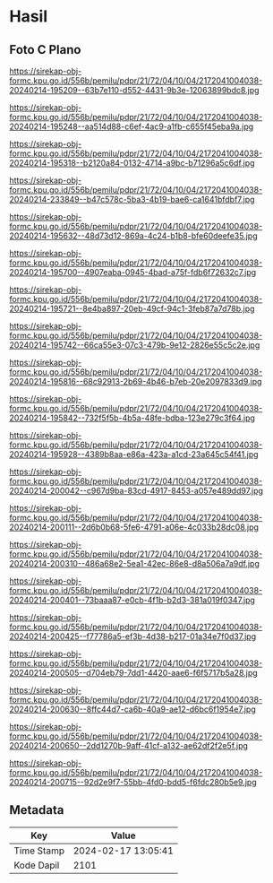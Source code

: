 # Hasil

## Foto C Plano

https://sirekap-obj-formc.kpu.go.id/556b/pemilu/pdpr/21/72/04/10/04/2172041004038-20240214-195209--63b7e110-d552-4431-9b3e-12063899bdc8.jpg

https://sirekap-obj-formc.kpu.go.id/556b/pemilu/pdpr/21/72/04/10/04/2172041004038-20240214-195248--aa514d88-c6ef-4ac9-a1fb-c655f45eba9a.jpg

https://sirekap-obj-formc.kpu.go.id/556b/pemilu/pdpr/21/72/04/10/04/2172041004038-20240214-195318--b2120a84-0132-4714-a9bc-b71296a5c6df.jpg

https://sirekap-obj-formc.kpu.go.id/556b/pemilu/pdpr/21/72/04/10/04/2172041004038-20240214-233849--b47c578c-5ba3-4b19-bae6-ca1641bfdbf7.jpg

https://sirekap-obj-formc.kpu.go.id/556b/pemilu/pdpr/21/72/04/10/04/2172041004038-20240214-195632--48d73d12-869a-4c24-b1b8-bfe60deefe35.jpg

https://sirekap-obj-formc.kpu.go.id/556b/pemilu/pdpr/21/72/04/10/04/2172041004038-20240214-195700--4907eaba-0945-4bad-a75f-fdb6f72632c7.jpg

https://sirekap-obj-formc.kpu.go.id/556b/pemilu/pdpr/21/72/04/10/04/2172041004038-20240214-195721--8e4ba897-20eb-49cf-94c1-3feb87a7d78b.jpg

https://sirekap-obj-formc.kpu.go.id/556b/pemilu/pdpr/21/72/04/10/04/2172041004038-20240214-195742--66ca55e3-07c3-479b-9e12-2826e55c5c2e.jpg

https://sirekap-obj-formc.kpu.go.id/556b/pemilu/pdpr/21/72/04/10/04/2172041004038-20240214-195816--68c92913-2b69-4b46-b7eb-20e2097833d9.jpg

https://sirekap-obj-formc.kpu.go.id/556b/pemilu/pdpr/21/72/04/10/04/2172041004038-20240214-195842--732f5f5b-4b5a-48fe-bdba-123e279c3f64.jpg

https://sirekap-obj-formc.kpu.go.id/556b/pemilu/pdpr/21/72/04/10/04/2172041004038-20240214-195928--4389b8aa-e86a-423a-a1cd-23a645c54f41.jpg

https://sirekap-obj-formc.kpu.go.id/556b/pemilu/pdpr/21/72/04/10/04/2172041004038-20240214-200042--c967d9ba-83cd-4917-8453-a057e489dd97.jpg

https://sirekap-obj-formc.kpu.go.id/556b/pemilu/pdpr/21/72/04/10/04/2172041004038-20240214-200111--2d6b0b68-5fe6-4791-a06e-4c033b28dc08.jpg

https://sirekap-obj-formc.kpu.go.id/556b/pemilu/pdpr/21/72/04/10/04/2172041004038-20240214-200310--486a68e2-5ea1-42ec-86e8-d8a506a7a9df.jpg

https://sirekap-obj-formc.kpu.go.id/556b/pemilu/pdpr/21/72/04/10/04/2172041004038-20240214-200401--73baaa87-e0cb-4f1b-b2d3-381a019f0347.jpg

https://sirekap-obj-formc.kpu.go.id/556b/pemilu/pdpr/21/72/04/10/04/2172041004038-20240214-200425--f77786a5-ef3b-4d38-b217-01a34e7f0d37.jpg

https://sirekap-obj-formc.kpu.go.id/556b/pemilu/pdpr/21/72/04/10/04/2172041004038-20240214-200505--d704eb79-7dd1-4420-aae6-f6f5717b5a28.jpg

https://sirekap-obj-formc.kpu.go.id/556b/pemilu/pdpr/21/72/04/10/04/2172041004038-20240214-200630--8ffc44d7-ca6b-40a9-ae12-d6bc6f1954e7.jpg

https://sirekap-obj-formc.kpu.go.id/556b/pemilu/pdpr/21/72/04/10/04/2172041004038-20240214-200650--2dd1270b-9aff-41cf-a132-ae62df2f2e5f.jpg

https://sirekap-obj-formc.kpu.go.id/556b/pemilu/pdpr/21/72/04/10/04/2172041004038-20240214-200715--92d2e9f7-55bb-4fd0-bdd5-f6fdc280b5e9.jpg


## Metadata

| Key        | Value               |
| ---------- | ------------------- |
| Time Stamp | 2024-02-17 13:05:41 |
| Kode Dapil | 2101                |



